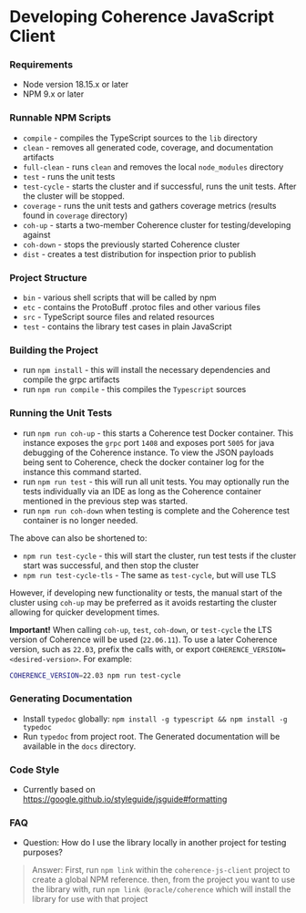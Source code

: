 <!--
Copyright (c) 2020, 2023, Oracle and/or its affiliates.

Licensed under the Universal Permissive License v 1.0 as shown at
https://oss.oracle.com/licenses/upl.
 -->

# Developing Coherence JavaScript Client

### Requirements
* Node version 18.15.x or later
* NPM 9.x or later

### Runnable NPM Scripts
* `compile` - compiles the TypeScript sources to the `lib` directory
* `clean` - removes all generated code, coverage, and documentation artifacts
* `full-clean` - runs `clean` and removes the local `node_modules` directory 
* `test` - runs the unit tests
* `test-cycle` - starts the cluster and if successful, runs the unit tests.  After the cluster will be stopped.
* `coverage` - runs the unit tests and gathers coverage metrics (results found in `coverage` directory)
* `coh-up` - starts a two-member Coherence cluster for testing/developing against
* `coh-down` - stops the previously started Coherence cluster
* `dist` - creates a test distribution for inspection prior to publish

### Project Structure
* `bin` - various shell scripts that will be called by npm
* `etc` - contains the ProtoBuff .protoc files and other various files
* `src` - TypeScript source files and related resources
* `test` - contains the library test cases in plain JavaScript

### Building the Project
* run `npm install` - this will install the necessary dependencies and compile the grpc artifacts
* run `npm run compile` - this compiles the `Typescript` sources

### Running the Unit Tests
* run `npm run coh-up` - this starts a Coherence test Docker container.  This instance exposes the `grpc` port `1408` and exposes port `5005` for java debugging of the Coherence instance.  To view the JSON payloads being sent to Coherence, check the docker container log for the instance this command started.
* run `npm run test` - this will run all unit tests.  You may optionally run the tests individually via an IDE as long as the Coherence container mentioned in the previous step was started.
* run `npm run coh-down` when testing is complete and the Coherence test container is no longer needed.

The above can also be shortened to:
* `npm run test-cycle` - this will start the cluster, run test tests if the cluster start was successful, and then stop the cluster
* `npm run test-cycle-tls` - The same as `test-cycle`, but will use TLS

However, if developing new functionality or tests, the manual start of the cluster using `coh-up` may be preferred as
it avoids restarting the cluster allowing for quicker development times.

**Important!** When calling `coh-up`, `test`, `coh-down`, or `test-cycle` the LTS version of Coherence will be used (`22.06.11`).
To use a later Coherence version, such as `22.03`, prefix the calls with, or export `COHERENCE_VERSION=<desired-version>`.
For example:
```bash
COHERENCE_VERSION=22.03 npm run test-cycle
```

### Generating Documentation
* Install `typedoc` globally: `npm install -g typescript && npm install -g typedoc`
* Run `typedoc` from project root.  The Generated documentation
  will be available in the `docs` directory.

### Code Style
* Currently based on https://google.github.io/styleguide/jsguide#formatting

### FAQ
* Question:  How do I use the library locally in another project for testing purposes?
> Answer: First, run `npm link` within the `coherence-js-client` project to create a global NPM reference.
> then, from the project you want to use the library with, run `npm link @oracle/coherence` which
> will install the library for use with that project
